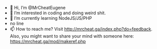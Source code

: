 - 👋 Hi, I’m @MrCheatEugene
- 👀 I’m interested in coding and doing weird shit.
- 🌱 I’m currently learning NodeJS/JS/PHP
- no line
- 📫 How to reach me? Visit http://mrcheat.ga/index.php?do=feedback.
Also, you might want to share your mind with someone here: https://mrcheat.ga/mod/makeref.php
<!---
MrCheatEugene/MrCheatEugene is a ✨ special ✨ repository because its `README.md` (this file) appears on your GitHub profile.
You can click the Preview link to take a look at your changes.
--->

